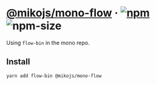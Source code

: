 # [@mikojs/mono-flow][website] · <!-- badges.start -->[![npm][npm-image]][npm-link] ![npm-size][npm-size-image]

[npm-image]: https://img.shields.io/npm/v/@mikojs/mono-flow.svg
[npm-link]: https://www.npmjs.com/package/@mikojs/mono-flow
[npm-size-image]: https://img.shields.io/bundlephobia/minzip/@mikojs/mono-flow.svg

<!-- badges.end -->

[website]: https://mikojs.github.io/core/mono-flow

Using `flow-bin` in the mono repo.

## Install

```sh
yarn add flow-bin @mikojs/mono-flow
```
